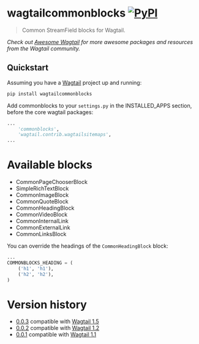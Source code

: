 # wagtailcommonblocks [![PyPI](https://img.shields.io/pypi/v/wagtailcommonblocks.svg)](https://pypi.python.org/pypi/wagtailcommonblocks)

> Common StreamField blocks for Wagtail.

*Check out [Awesome Wagtail](https://github.com/springload/awesome-wagtail) for more awesome packages and resources from the Wagtail community.*

## Quickstart

Assuming you have a [Wagtail](https://wagtail.io/) project up and running:

```sh
pip install wagtailcommonblocks
```

Add commonblocks to your `settings.py` in the INSTALLED_APPS section, before the core wagtail packages:

```python
...
    'commonblocks',
    'wagtail.contrib.wagtailsitemaps',
...
```
# Available blocks

* CommonPageChooserBlock
* SimpleRichTextBlock
* CommonImageBlock
* CommonQuoteBlock
* CommonHeadingBlock
* CommonVideoBlock
* CommonInternalLink
* CommonExternalLink
* CommonLinksBlock

You can override the headings of the `CommonHeadingBlock` block:

```python
...
COMMONBLOCKS_HEADING = (
    ('h1', 'h1'),
    ('h2', 'h2'),
)
```

# Version history

* [0.0.3](https://github.com/springload/wagtailblocks/tree/0.0.2) compatible with [Wagtail 1.5](https://github.com/torchbox/wagtail/tree/v1.5)
* [0.0.2](https://github.com/springload/wagtailblocks/tree/0.0.2) compatible with [Wagtail 1.2](https://github.com/torchbox/wagtail/tree/v1.2)
* [0.0.1](https://github.com/springload/wagtailblocks/tree/0.0.1) compatible with [Wagtail 1.1](https://github.com/torchbox/wagtail/tree/v1.1)

